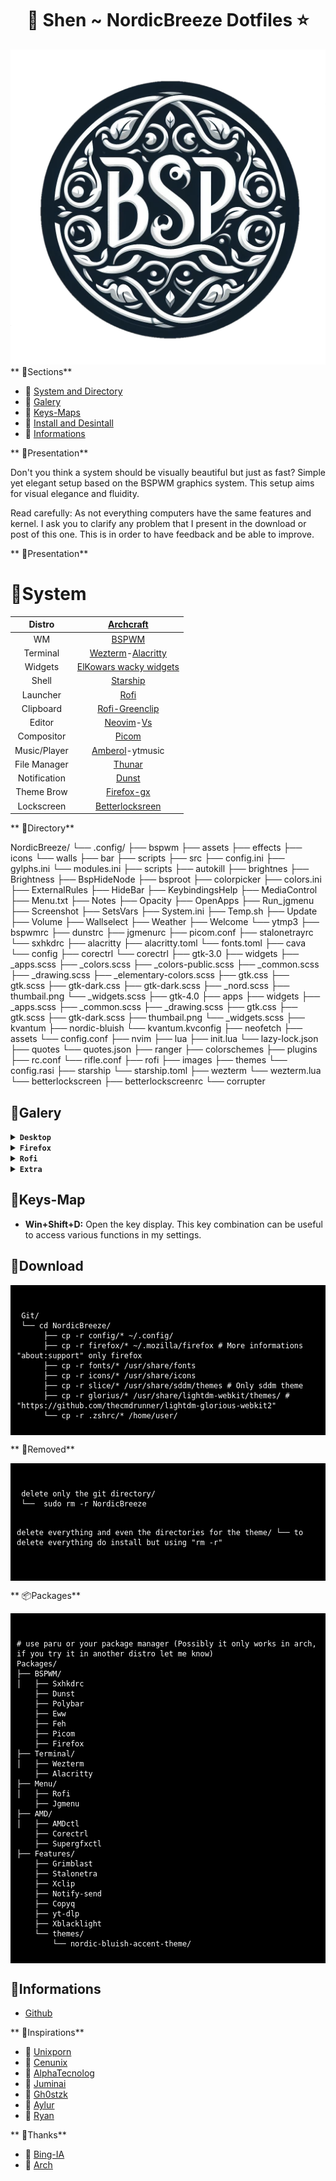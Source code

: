 <div align="center">
     <h1>󰣇 Shen ~ NordicBreeze Dotfiles ⭐</h1>
 </div>
 
![Logotype](/assets/bsp.png "a logo")
** 🌿Sections**

- 🌸 [System and Directory]()
- 🌸 [Galery]()
- 🌸 [Keys-Maps]()
- 🌸 [Install and Desintall]()
- 🌸 [Informations]()

** 🌿Presentation**

Don't you think a system should be visually beautiful but just as fast? Simple yet elegant setup based on the BSPWM graphics system.
This setup aims for visual elegance and fluidity.

Read carefully: As not everything computers have the same features and kernel. I ask you to clarify any problem that I present in the download or post of this one. This is in order to have feedback and be able to improve.

** 🌿Presentation**

# 🌿System

|    Distro    |                        [Archcraft](https://github.com/archcraft-os)            |
| :----------: | :----------------------------------------------------------------------------: |
|      WM      |                 [BSPWM](https://github.com/baskerville/bspwm)                  |
|   Terminal   | [Wezterm](https://github.com/wez/wezterm)-[Alacritty](https://alacritty)       |
|   Widgets    |            [ElKowars wacky widgets](https://github.com/elkowar/eww)            |
|    Shell     |                [Starship](https://github.com/starship/starship)                |
|   Launcher   |                   [Rofi](https://github.com/davatorium/rofi)                   |
|  Clipboard   |              [Rofi-Greenclip](https://github.com/erebe/greenclip)              |
|    Editor    | [Neovim](https://github.com/neovim/neovim)-[Vs](https://code.visualstudio.com/)|
|  Compositor  |              [Picom](https://github.com/yshui/picom)                           |
| Music/Player | [Amberol](https://apps.gnome.org/es/Amberol/)-ytmusic                          |
| File Manager |              [Thunar](https://github.com/xfce-mirror/thunar)                   |
| Notification |              [Dunst](https://github.com/dunst-project/dunst)                   |
| Theme Brow   |              [Firefox-gx](https://github.com/Godiesc/firefox-gx)               |
| Lockscreen   | [Betterlocksreen](https://github.com/betterlockscreen/betterlockscreen)        |

** 🌿Directory**

NordicBreeze/ 
 └── .config/
      ├── bspwm
          ├── assets
              ├── effects
              ├── icons
              └── walls
          ├── bar
              ├── scripts
              ├── src 
              ├── config.ini 
              ├── gylphs.ini 
              └── modules.ini 
          ├── scripts 
              ├── autokill
              ├── brightnes
              ├── Brightness
              ├── BspHideNode
              ├── bsproot
              ├── colorpicker
              ├── colors.ini
              ├── ExternalRules
              ├── HideBar
              ├── KeybindingsHelp
              ├── MediaControl
              ├── Menu.txt
              ├── Notes
              ├── Opacity
              ├── OpenApps
              ├── Run_jgmenu
              ├── Screenshot
              ├── SetsVars
              ├── System.ini
              ├── Temp.sh 
              ├── Update
              ├── Volume
              ├── Wallselect
              ├── Weather
              ├── Welcome
              └── ytmp3
          ├── bspwmrc
          ├── dunstrc 
          ├── jgmenurc 
          ├── picom.conf 
          ├── stalonetrayrc 
          └── sxhkdrc
      ├── alacritty
          ├── alacritty.toml
          └── fonts.toml
      ├── cava
          └── config
      ├── corectrl
          └── corectrl
      ├── gtk-3.0
          ├── widgets
          ├── _apps.scss 
          ├── _colors.scss
          ├── _colors-public.scss
          ├── _common.scss
          ├── _drawing.scss
          ├── _elementary-colors.scss
          ├── gtk.css
          ├── gtk.scss 
          ├── gtk-dark.css
          ├── gtk-dark.scss
          ├── _nord.scss
          ├── thumbail.png
          └── _widgets.scss
      ├── gtk-4.0
          ├── apps
          ├── widgets 
          ├── _apps.scss 
          ├── _common.scss 
          ├── _drawing.scss
          ├── gtk.css
          ├── gtk.scss 
          ├── gtk-dark.scss
          ├── thumbail.png
          └── _widgets.scss 
      ├── kvantum
          ├── nordic-bluish
          └── kvantum.kvconfig 
      ├── neofetch
          ├── assets
          └── config.conf 
      ├── nvim 
          ├── lua
          ├── init.lua
          └── lazy-lock.json
      ├── quotes
          └── quotes.json
      ├── ranger
          ├── colorschemes
          ├── plugins
          ├── rc.conf
          └── rifle.conf 
      ├── rofi
          ├── images
          ├── themes
          └── config.rasi
      ├── starship
          └── starship.toml
      ├── wezterm
          └── wezterm.lua
      └── betterlockscreen
          ├── betterlockscreenrc
          └── corrupter

## 🌿Galery

<details>
<summary><b><code>Desktop</code></b></summary>

|Desk|Update|
|--|--|
|![demo](/assets/Screen/desk.png "demo")|![demo](/assets/Screen/update.png "demo")|

</details>

<details>
<summary><b><code>Firefox</code></b></summary>

|Home|Lateral-bar|
|--|--|
|![demo](/assets/Screen/firefox.png "demo")|![demo](/assets/Screen/firebing.png "demo")|

</details>

<details>
<summary><b><code>Rofi</code></b></summary>

|Desk|Update|
|--|--|--|
|![demo](/assets/Screen/launch.png "demo")|![demo](/assets/Screen/wall.png "demo")|![demo](/assets/Screen/power.png "demo")|

</details>

<details>
<summary><b><code>Extra</code></b></summary>

|Desk|Update|
|--|--|--|
|![demo](/assets/Screen/notify.png "demo")|![demo](/assets/Screen/tray.png "demo")|![demo](/assets/Screen/clip.png "demo")|

</details>

## 🌿Keys-Map

- **Win+Shift+D:** Open the key display. This key combination can be useful to access various functions in my settings.

## 💾Download

<div style="background-color: black; color: white; padding: 10px;">
<pre><code>
 Git/ 
 └── cd NordicBreeze/
      ├── cp -r config/* ~/.config/
      ├── cp -r firefox/* ~/.mozilla/firefox # More informations "about:support" only firefox
      ├── cp -r fonts/* /usr/share/fonts
      ├── cp -r icons/* /usr/share/icons
      ├── cp -r slice/* /usr/share/sddm/themes # Only sddm theme 
      ├── cp -r glorius/* /usr/share/lightdm-webkit/themes/ # "https://github.com/thecmdrunner/lightdm-glorious-webkit2" 
      └── cp -r .zshrc/* /home/user/
</code></pre>
</div>

** 💾Removed**

<div style="background-color: black; color: white; padding: 10px;">
<pre><code>
 delete only the git directory/ 
 └──  sudo rm -r NordicBreeze  

 delete everything and even the directories for the theme/
 └──  to delete everything do install but using "rm -r"  
</code></pre>
</div>

** 📦Packages**

<div style="background-color: black; color: white; padding: 10px;">
<pre><code>
# use paru or your package manager (Possibly it only works in arch, if you try it in another distro let me know)
Packages/
├── BSPWM/
│   ├── Sxhkdrc
    ├── Dunst
    ├── Polybar
    ├── Eww
    ├── Feh
    ├── Picom
    ├── Firefox
├── Terminal/
│   ├── Wezterm
    ├── Alacritty
├── Menu/
│   ├── Rofi
    ├── Jgmenu
├── AMD/
│   ├── AMDctl
    ├── Corectrl
    ├── Supergfxctl
├── Features/
    ├── Grimblast
    ├── Stalonetra
    ├── Xclip
    ├── Notify-send
    ├── Copyq
    ├── yt-dlp
    ├── Xblacklight
    └── themes/
        └── nordic-bluish-accent-theme/
</code></pre>
</div>

## 🌿Informations

- [Github](https://github.com/Shentxt)

** 🌿Inspirations**

- 🌸 [Unixporn](https://www.reddit.com/r/unixporn/)
- 🌸 [Cenunix](https://github.com/cenunix)
- 🌸 [AlphaTecnolog](https://github.com/AlphaTechnolog/dotfiles)
- 🌸 [Juminai](https://github.com/juminai/dotfiles)
- 🌸 [Gh0stzk](https://github.com/gh0stzk/dotfiles)
- 🌸 [Aylur](https://github.com/Aylur/dotfiles)
- 🌸 [Ryan](https://github.com/hidayry)

** 🌿Thanks**

- 🌸 [Bing-IA](https://www.bing.com/?setlang=es)
- 🌸 [Arch](https://archlinux.org/)
